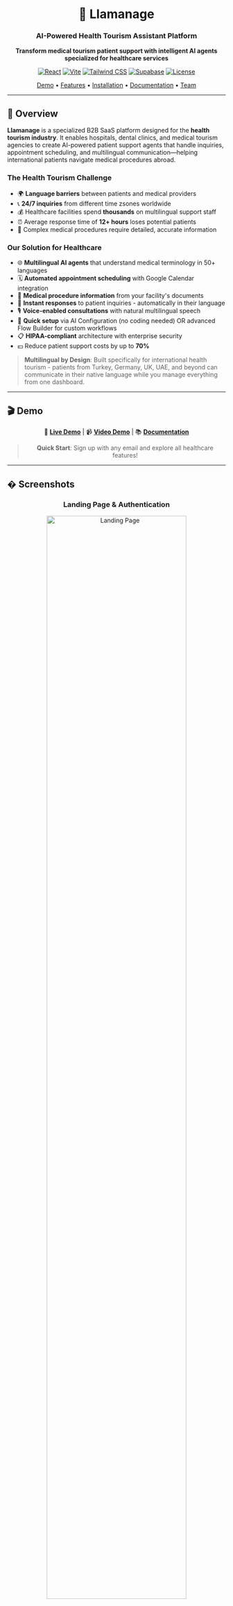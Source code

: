 <div align="center">

# 🦙 Llamanage

### AI-Powered Health Tourism Assistant Platform

**Transform medical tourism patient support with intelligent AI agents specialized for healthcare services**

[![React](https://img.shields.io/badge/React-19.1.1-61dafb?logo=react)](https://reactjs.org/)
[![Vite](https://img.shields.io/badge/Vite-7.1.7-646cff?logo=vite)](https://vitejs.dev/)
[![Tailwind CSS](https://img.shields.io/badge/Tailwind-v4-38bdf8?logo=tailwindcss)](https://tailwindcss.com/)
[![Supabase](https://img.shields.io/badge/Supabase-Backend-3fcf8e?logo=supabase)](https://supabase.com/)
[![License](https://img.shields.io/badge/license-Proprietary-blue.svg)](LICENSE)

[Demo](#-demo) • [Features](#-features) • [Installation](#-installation) • [Documentation](#-documentation) • [Team](#-team)

</div>

---

## 🎯 Overview

**Llamanage** is a specialized B2B SaaS platform designed for the **health tourism industry**. It enables hospitals, dental clinics, and medical tourism agencies to create AI-powered patient support agents that handle inquiries, appointment scheduling, and multilingual communication—helping international patients navigate medical procedures abroad.

### The Health Tourism Challenge
- 🌍 **Language barriers** between patients and medical providers
- 📞 **24/7 inquiries** from different time zsones worldwide
- 💰 Healthcare facilities spend **thousands** on multilingual support staff
- ⏰ Average response time of **12+ hours** loses potential patients
- 🏥 Complex medical procedures require detailed, accurate information

### Our Solution for Healthcare
- 🌐 **Multilingual AI agents** that understand medical terminology in 50+ languages
- 🗓️ **Automated appointment scheduling** with Google Calendar integration
- 🏥 **Medical procedure information** from your facility's documents
- 💬 **Instant responses** to patient inquiries - automatically in their language
- 🎙️ **Voice-enabled consultations** with natural multilingual speech
- 🧠 **Quick setup** via AI Configuration (no coding needed) OR advanced Flow Builder for custom workflows
- 📋 **HIPAA-compliant** architecture with enterprise security
- 💵 Reduce patient support costs by up to **70%**

> **Multilingual by Design**: Built specifically for international health tourism - patients from Turkey, Germany, UK, UAE, and beyond can communicate in their native language while you manage everything from one dashboard.

---

## 🎬 Demo

<div align="center">

🔗 **[Live Demo](http://localhost:5173)** | 📹 **[Video Demo](#)** | 📚 **[Documentation](#-documentation)**

> **Quick Start**: Sign up with any email and explore all healthcare features!

</div>

---

## � Screenshots

<div align="center">

### Landing Page & Authentication
<img src="./docs/screenshots/landing-page.png" width="80%" alt="Landing Page" />

### Dashboard Overview
<img src="./docs/screenshots/dashboard-overview.png" width="80%" alt="Dashboard Overview" />

### Visual Flow Builder (Zero-Code)
<img src="./docs/screenshots/flow-builder.png" width="80%" alt="Flow Builder" />

### AI Configuration Dashboard
<img src="./docs/screenshots/ai-configuration.png" width="80%" alt="AI Configuration" />

### File Upload & Management
<img src="./docs/screenshots/file-upload.png" width="80%" alt="File Upload" />

### Google Calendar Integration
<img src="./docs/screenshots/google-calendar.png" width="80%" alt="Google Calendar Integration" />

</div>

---

## �📖 Table of Contents

<details>
<summary>Click to expand</summary>

- [Overview](#-overview)
- [Demo](#-demo)
- [Features](#-features)
- [Use Cases](#-use-cases)
- [Tech Stack](#-tech-stack)
- [Installation](#-installation)
- [Usage Guide](#-usage-guide)
- [Project Structure](#-project-structure)
- [Documentation](#-documentation)
- [Team](#-team)
- [Contributing](#-contributing)
- [License](#-license)

</details>

---

## ✨ Features

### 🎨 Visual Flow Builder for Healthcare Conversations (Optional)
Build **medical consultation flows** with zero code using our drag-and-drop editor powered by React Flow.

> **Note**: The Flow Builder is completely optional! Clinics can skip this and simply use the **AI Configuration** tab to customize their agent's personality, voice, and behavior. The AI will intelligently handle patient conversations based on your uploaded documents and configuration settings.

**7 Node Types for Healthcare Workflows:**
- 🚀 **Start Node** - Patient conversation entry point
- 💬 **Message Node** - Send medical information and greetings
- ❓ **Question Node** - Collect patient details (symptoms, preferences, dates)
- 🔀 **Condition Node** - Branch based on medical procedures or patient needs
- ⚡ **Action Node** - Schedule appointments, send confirmations, create tickets
- 🤖 **AI Response Node** - Answer medical tourism questions intelligently
- 🏁 **End Node** - Complete patient interaction

### 🏥 Medical Document Intelligence
- **Upload medical procedures** (PDF, DOCX, TXT, CSV, MD)
- Store **facility information**, pricing, surgeon bios
- **Treatment descriptions** and recovery timelines
- **Vector embeddings** for smart medical content search (384 dimensions)
- Semantic search across your healthcare documents

### 💬 Multilingual Real-Time Patient Chat
- **WebSocket subscriptions** for instant patient responses
- **Persistent conversation history** for follow-ups
- Typing indicators for natural interaction
- **Context-aware medical responses**
- **Multilingual support for 50+ languages** - Essential for international health tourism patients
- Automatic language detection and response in patient's preferred language
- Medical terminology translation across languages

### 🗓️ Medical Appointment Scheduling
- **Google Calendar integration** (OAuth implemented)
- Check doctor/surgeon availability
- **Automated booking confirmations**
- Time zone handling for international patients
- Email reminders and follow-ups

### 🎙️ Voice-Enabled AI Consultations
- **Real-time voice calls** with AI assistant using Daily.co
- **Natural text-to-speech** powered by ElevenLabs (11 voices)
- **Live call transcription** for record-keeping
- **Multilingual voice support** (50+ languages)
- Automated call routing and after-hours handling
- WebRTC technology for crystal-clear audio quality

### 🧠 AI Configuration Dashboard (Quick Setup Alternative)
**No coding or flow building required!** Clinics can get started in minutes by simply:
- **Customize AI personality** (Professional Medical, Warm & Empathetic, Friendly & Casual, etc.)
- **System prompt editor** - Define AI behavior for your specific facility
- **Voice selection** - Choose from 11 ElevenLabs voices (Sarah, Laura, Charlie, etc.)
- **Temperature control** - Adjust AI creativity (0.0-1.0)
- **Language settings** - Set primary language for international patients (English, Spanish, French, German, Turkish, Arabic, Portuguese, Russian, Italian, Chinese, Japanese, etc.)
- **Response style** - Concise, Balanced, or Detailed
- **Max tokens configuration** - Control response length
- **Toggle AI features** - Enable/disable RAG and AI tools
- All settings persist to database per user

> **Perfect for health tourism**: Set your facility's primary language to match your patient demographic (e.g., Turkish clinics can set Turkish as primary, but AI responds in patient's language automatically)

### 🔐 HIPAA-Compliant Security
- **JWT authentication** with automatic refresh
- **Google OAuth** for secure access
- **Row Level Security (RLS)** protecting patient data
- httpOnly cookies (XSS protection)
- **Private file storage** per healthcare facility
- Environment-based secrets management

### 🔗 Healthcare Integrations
- ✅ **Google Calendar** (Schedule consultations)
- 🚧 **Slack** (Team notifications)
- 🚧 **Discord** (Community support)
- 🚧 **Gmail** (Patient communications)
- 🚧 **Notion** (Documentation)
- 🚧 **Calendly** (Appointment booking)

### 📊 Healthcare Facility Dashboard
**7 Management Sections:**
1. **Overview** - Patient inquiry stats and quick actions
2. **Flow Builder** - Design medical conversation flows
3. **Files** - Medical documents and procedure info
4. **Chat** - Patient interaction interface
5. **Voice Calls** - Real-time voice consultation management
6. **AI Configuration** - Customize AI personality, voice, and behavior
7. **Integrations** - Calendar and communication tools
8. **Settings** - Facility profile and preferences

### 🎨 Healthcare-Focused UI/UX
- **Medical-grade dark theme** with calming colors (#2D2D2D, #75FDA8, #27705D)
- **Fully responsive** for desktop and mobile use
- Smooth animations for professional feel
- **Tailwind CSS v4** with custom healthcare palette
- Accessible design for diverse patient demographics

---

## 🏥 Use Cases

### International Dental Clinics
- Answer patient questions about **dental implants**, veneers, root canals
- Provide **pricing in multiple currencies**
- Schedule consultations across **time zones**
- Send pre-appointment instructions in patient's language

### Cosmetic Surgery Centers
- Explain procedures (rhinoplasty, liposuction, facelifts)
- Share **before/after galleries** and surgeon credentials
- Handle post-op follow-up questions
- Coordinate **travel and accommodation** for international patients

### Fertility Clinics
- Answer sensitive IVF and fertility treatment questions
- Provide **detailed treatment timelines**
- Schedule consultations with specialists
- Offer multilingual support for global patients

### Medical Tourism Agencies
- Compare **multiple hospitals** and procedures
- Provide **package deals** (surgery + hotel + transport)
- Handle visa and travel documentation questions
- 24/7 support for patients during their medical journey

---

## 🛠️ Tech Stack

### Frontend
| Technology | Version | Purpose |
|------------|---------|---------|
| **React** | 19.1.1 | Modern UI library with latest features |
| **Vite** | 7.1.7 | Lightning-fast build tool and dev server |
| **Tailwind CSS** | v4 | Utility-first CSS with `@tailwindcss/vite` |
| **React Router** | 7.9.4 | Client-side routing and navigation |
| **React Flow** | 11.11.4 | Visual node-based flow editor |
| **React Icons** | 5.5.0 | Icon library |

### Backend & Database
| Technology | Purpose |
|------------|---------|
| **Supabase** | Complete backend-as-a-service platform |
| **PostgreSQL** | Primary relational database (15+) |
| **pgvector** | Vector similarity search (384 dimensions) |
| **Supabase Auth** | JWT authentication + OAuth providers |
| **Supabase Storage** | S3-compatible object storage |
| **Supabase Realtime** | WebSocket subscriptions |
| **Supabase Edge Functions** | Serverless functions for AI processing |

### AI & Voice Services
| Technology | Purpose |
|------------|---------|
| **OpenRouter** | LLM API access (Llama 3.3-70B) |
| **HuggingFace** | Text embeddings (sentence-transformers/all-MiniLM-L6-v2) |
| **Daily.co** | WebRTC voice/video calls with transcription |
| **ElevenLabs** | Multilingual text-to-speech (11 voices, 50+ languages) |

### Document Processing
| Technology | Purpose |
|------------|---------|
| **pdfjs-dist** | PDF text extraction |
| **mammoth** | DOCX document processing |
| **Custom parsers** | CSV, TXT, MD, JSON support |

### Development Tools
- **ESLint** - Code quality and consistency
- **Git** - Version control
- **npm** - Package management
- **VS Code** - Recommended IDE

### Healthcare-Specific Features
- **Multilingual support** (Architecture ready for 50+ languages)
- **HIPAA-compliant architecture** (RLS, encryption, audit logs)
- **Medical terminology** support in AI responses
- **Appointment scheduling** with timezone handling
- **Secure file storage** for medical documents

---

## 🚀 Installation

### System Requirements
- **Node.js**: Version 18.0.0 or higher
- **npm**: Version 9.0.0 or higher
- **Git**: Latest version
- **Operating System**: Windows 10+, macOS 10.15+, or Linux

### Quick Start

```bash
# 1. Clone the repository
git clone https://github.com/Convgen/frontend.git
cd llamanage

# 2. Install dependencies
npm install

# 3. Set up environment variables
cp .env.example .env
# Edit .env with your Supabase credentials

# 4. Start development server
npm run dev
```

Visit `http://localhost:5173` to see the application!

### Detailed Setup

For complete setup instructions including Supabase configuration, see:
- **[SUPABASE_SETUP.md](./SUPABASE_SETUP.md)** - Complete backend setup
- **[JUDGE_QUICKSTART.md](./JUDGE_QUICKSTART.md)** - 5-minute quick start guide

---

## 📘 Usage Guide

### For Healthcare Facilities

#### 1. Create Your Facility Account
1. Visit the landing page
2. Click "Get Started"
3. Enter facility details (email, password, facility name)
4. Access your healthcare dashboard

#### 2. Upload Medical Documents
1. Go to **Files** tab
2. Upload your procedure descriptions, pricing lists, surgeon bios
3. Supported formats: PDF, DOCX, TXT, CSV, MD
4. Documents are automatically processed for AI training

#### 3. Configure Your AI Agent (Quick Setup - Recommended)
1. Go to **AI Configuration** tab (brain icon 🧠)
2. **Customize personality**:
   - Choose "Professional Medical" for formal clinics
   - Choose "Warm & Empathetic" for fertility/cosmetic surgery clinics
   - Or select Custom and define your own
3. **Set system prompt**: 
   - Example: "You are a dental clinic assistant specializing in implants and cosmetic dentistry for international patients"
4. **Select voice** (for phone calls):
   - Choose from 11 ElevenLabs voices
   - Example: "Sarah" for professional female voice
5. **Set primary language**:
   - Select your clinic's main language (English, Spanish, Turkish, Arabic, etc.)
   - AI will auto-detect patient language and respond appropriately
6. **Adjust settings**:
   - Temperature: 0.7 for balanced responses (lower = more focused, higher = more creative)
   - Max tokens: 500 for standard responses
   - Enable RAG: ✅ (searches your uploaded documents)
   - Enable AI Tools: ✅ (allows calendar booking, ticket creation)
7. Click **Save Changes**

> **That's it!** Your AI agent is ready. No coding or flow building required.

#### 4. (Optional) Design Patient Conversation Flows
**For advanced users who want custom conversation logic:**
1. Go to **Flow Builder** tab
2. Create flows for common inquiries:
   - "Dental Implant Consultation"
   - "Pricing Information Request"
   - "Appointment Booking"
3. Use 7 node types to build logic
4. Save flows - they auto-sync to database

> **Note**: Most clinics don't need this. AI Configuration handles most use cases automatically.

#### 5. Connect Google Calendar
1. Go to **Integrations** tab
2. Click "Connect" on Google Calendar
3. Authorize access
4. AI can now schedule patient appointments automatically

#### 6. Test Your AI Agent
1. Go to **Chat** tab
2. Ask questions as a patient would:
   - "How much do dental implants cost?"
   - "Can I schedule a consultation?"
   - "What's the recovery time?"
   - Try in different languages: "¿Cuánto cuesta un implante dental?" (Spanish)
3. Review responses and refine AI Configuration if needed

### For International Patients

Patients interact with your AI agent through:
- **Embeddable chat widget** on your website
- **Direct link** to chat interface
- **WhatsApp/SMS integration** (coming soon)

---

## 📁 Project Structure

```
llamanage/
├── src/
│   ├── components/              # React components
│   │   ├── ChatInterface.jsx    # Patient chat UI
│   │   ├── DashboardOverview.jsx
│   │   ├── FilesManager.jsx     # Medical document uploads
│   │   ├── FlowBuilder.jsx      # Visual flow editor
│   │   ├── IntegrationsManager.jsx
│   │   └── SettingsPanel.jsx
│   ├── pages/                   # Route pages
│   │   ├── Dashboard.jsx        # Main facility dashboard
│   │   ├── LandingPage.jsx      # Public landing page
│   │   ├── SignIn.jsx
│   │   └── SignUp.jsx
│   ├── utils/                   # Utility functions
│   │   ├── supabaseClient.js    # Supabase helpers
│   │   ├── documentProcessor.js # PDF/DOCX extraction
│   │   └── googleCalendar.js    # Calendar API
│   ├── assets/                  # Images and static files
│   ├── App.jsx                  # Main app component
│   ├── main.jsx                 # App entry point
│   └── index.css                # Global styles + Tailwind
├── supabase/                    # Backend configuration
│   ├── functions/               # Edge Functions (optional)
│   └── migrations/              # Database migrations
├── public/                      # Public assets
├── docs/                        # Documentation
│   └── screenshots/             # UI screenshots
├── extra_files/                 # Additional documentation
├── .env.example                 # Environment template
├── vite.config.js               # Vite configuration
├── package.json                 # Dependencies
├── SUPABASE_SETUP.md            # Backend setup guide
└── README.md                    # This file
```

---

## 📖 Documentation

### Getting Started
- **[SUPABASE_SETUP.md](./SUPABASE_SETUP.md)** - Complete Supabase backend setup
- **[JUDGE_QUICKSTART.md](./JUDGE_QUICKSTART.md)** - 5-minute quick start
- **[QUICK_REFERENCE.md](./QUICK_REFERENCE.md)** - API quick reference

### Feature Guides
- **[FLOW_BUILDER.md](./extra_files/FLOW_BUILDER.md)** - Flow builder documentation
- **[GOOGLE_CALENDAR_SETUP.md](./extra_files/GOOGLE_CALENDAR_SETUP.md)** - Calendar integration

### Architecture
- **[PROJECT_SUMMARY.md](./extra_files/PROJECT_SUMMARY.md)** - Project overview
- **[ARCHITECTURE.md](./extra_files/ARCHITECTURE.md)** - System architecture

### Hackathon Materials
- **[HACKATHON_SUBMISSION.md](./HACKATHON_SUBMISSION.md)** - Complete submission details
- **[HACKATHON_CHECKLIST.md](./extra_files/HACKATHON_CHECKLIST.md)** - Pre-submission checklist

---

## 👥 Team

**Llamanage** is built by a dedicated team specializing in healthcare technology:

### Core Team

#### 🎨 **Abdelrahman Elmorsi** - Fullstack Developer & Project Lead
- React 19 architecture and implementation
- Visual Flow Builder with React Flow (7 node types)
- Responsive healthcare UI with Tailwind CSS v4
- Project coordination and timeline management

**Key Contributions**: Flow Builder, Landing Page, Dashboard routing

#### 🤖 **Nabil** - AI & Backend Engineer
- Medical AI conversation logic
- Document processing for healthcare files
- Supabase client utilities
- Real-time chat backend
**Key Contributions**: Database design, Auth system, Security

#### 🧠 **Yasir** - AI & Backend Engineer
- Supabase backend architecture
- Database schema with HIPAA-compliant RLS policies
- JWT authentication + Google OAuth
- Vector search setup (pgvector)

**Key Contributions**: AI logic, Document processor, API integration

#### 🎨 **Abdullah Mazloum** - UI/UX Designer
- Healthcare brand identity
- Medical-focused color palette (#2D2D2D, #75FDA8, #27705D)
- User flows for patient interactions
- Accessible design for diverse demographics

**Key Contributions**: Design system, Brand colors, UX flows

---

## 📄 License

Proprietary - All rights reserved © 2025 Certifi Team

---

## 📞 Support

- 📧 **Email**: abdelrahman.elmorsi.20@gmail.com
- 📚 **Documentation**: [SUPABASE_SETUP.md](./SUPABASE_SETUP.md)
- 🐛 **Bug Reports**: [Open an issue](https://github.com/Convgen/frontend/issues)
- 💡 **Feature Requests**: [Submit your ideas](https://github.com/Convgen/frontend/discussions)

---

## 🙏 Acknowledgments

- **React Team** - For React 19
- **Vite Team** - For blazing-fast builds
- **Tailwind Labs** - For Tailwind CSS v4
- **Supabase Team** - For the amazing backend platform
- **React Flow Team** - For the visual node editor
- **Healthcare Community** - For feedback and insights

---

<div align="center">

**🦙 Llamanage** - Making healthcare accessible to international patients

Built with ❤️ for the health tourism industry by the Convgen team

[![GitHub stars](https://img.shields.io/github/stars/Convgen/LLamanage-METALLAMAHACKATHON?style=social)](https://github.com/Convgen/LLamanage-METALLAMAHACKATHON)

</div>

